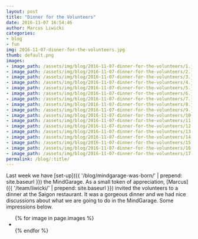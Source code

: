 ```yaml
---
layout: post
title: "Dinner for the Volunteers"
date: 2016-11-07 16:54:46
author: Marcus Liwicki
categories:
- blog
- fun
img: 2016-11-07-dinner-for-the-volunteers.jpg
thumb: default.png
images:
- image_path: /assets/img/blog/2016-11-07-dinner-for-the-volunteers/1.jpg
- image_path: /assets/img/blog/2016-11-07-dinner-for-the-volunteers/2.jpg
- image_path: /assets/img/blog/2016-11-07-dinner-for-the-volunteers/3.jpg
- image_path: /assets/img/blog/2016-11-07-dinner-for-the-volunteers/4.jpg
- image_path: /assets/img/blog/2016-11-07-dinner-for-the-volunteers/5.jpg
- image_path: /assets/img/blog/2016-11-07-dinner-for-the-volunteers/6.jpg
- image_path: /assets/img/blog/2016-11-07-dinner-for-the-volunteers/7.jpg
- image_path: /assets/img/blog/2016-11-07-dinner-for-the-volunteers/8.jpg
- image_path: /assets/img/blog/2016-11-07-dinner-for-the-volunteers/9.jpg
- image_path: /assets/img/blog/2016-11-07-dinner-for-the-volunteers/10.jpg
- image_path: /assets/img/blog/2016-11-07-dinner-for-the-volunteers/11.jpg
- image_path: /assets/img/blog/2016-11-07-dinner-for-the-volunteers/12.jpg
- image_path: /assets/img/blog/2016-11-07-dinner-for-the-volunteers/13.jpg
- image_path: /assets/img/blog/2016-11-07-dinner-for-the-volunteers/14.jpg
- image_path: /assets/img/blog/2016-11-07-dinner-for-the-volunteers/15.jpg
- image_path: /assets/img/blog/2016-11-07-dinner-for-the-volunteers/16.jpg
- image_path: /assets/img/blog/2016-11-07-dinner-for-the-volunteers/17.jpg
permalink: /blog/:title/
---
```


Last week we have [set-up]({{ '/blog/mindgarage-was-born/' | prepend: site.baseurl }}) the MindGarage. As a small token of appreciation, [Marcus]({{ '/team/liwicki/' | prepend: site.baseurl }}) invited the volunteers to a dinner at the Saigon restaurant. It was a gorgeous dinner and we had nice discussions about what we are going to do in the MindGarage. Some impressions below.

<ul class="photo-gallery">
  {% for image in page.images %}
    <li>
    	<a href="{{ image.image_path | prepend: site.baseurl }}" target="_blank">
        <img src="{{ image.image_path }}" alt="">
        </a>
    </li>
  {% endfor %}
</ul>